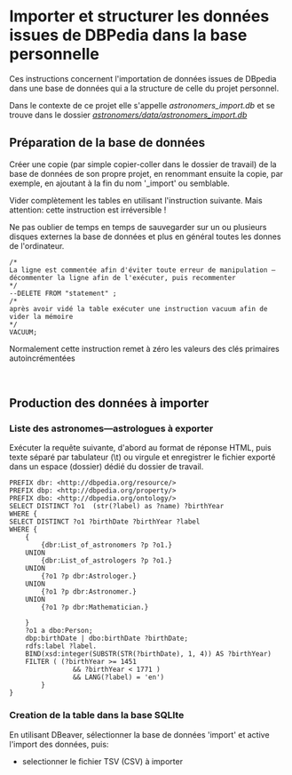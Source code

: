 # Importer et structurer les données issues de DBPedia dans la base personnelle

Ces instructions concernent l'importation de données issues de DBpedia dans une base de données qui a la structure de celle du projet personnel.

Dans le contexte de ce projet elle s'appelle _astronomers_import.db_ et se trouve dans le dossier [_astronomers/data/astronomers_import.db_](https://github.com/Sciences-historiques-numeriques/astronomers/tree/main/data)


## Préparation de la base de données

Créer une copie (par simple copier-coller dans le dossier de travail) de la base de données de son propre projet, en renommant ensuite la copie, par exemple, en ajoutant à la fin du nom '_import' ou semblable.


Vider complètement les tables en utilisant l'instruction suivante. Mais attention: cette instruction est irréversible !

Ne pas oublier de temps en temps de sauvegarder sur un ou plusieurs disques externes la base de données et plus en général toutes les donnes de l'ordinateur.

    /*
    La ligne est commentée afin d'éviter toute erreur de manipulation — décommenter la ligne afin de l'exécuter, puis recommenter
    */
    --DELETE FROM "statement" ;
    /* 
    après avoir vidé la table exécuter une instruction vacuum afin de vider la mémoire
    */
    VACUUM;

Normalement cette instruction remet à zéro les valeurs des clés primaires autoincrémentées

&nbsp;

## Production des données à importer


### Liste des astronomes—astrologues à exporter

Exécuter la requête suivante, d'abord au format de réponse HTML, puis texte séparé par tabulateur (\t) ou virgule et enregistrer le fichier exporté dans un espace (dossier) dédié du dossier de travail.


    PREFIX dbr: <http://dbpedia.org/resource/>
    PREFIX dbp: <http://dbpedia.org/property/>
    PREFIX dbo: <http://dbpedia.org/ontology/>
    SELECT DISTINCT ?o1  (str(?label) as ?name) ?birthYear
    WHERE {
    SELECT DISTINCT ?o1 ?birthDate ?birthYear ?label
    WHERE { 
        {
            {dbr:List_of_astronomers ?p ?o1.}
        UNION
            {dbr:List_of_astrologers ?p ?o1.}
        UNION
            {?o1 ?p dbr:Astrologer.}
        UNION
            {?o1 ?p dbr:Astronomer.}
        UNION
            {?o1 ?p dbr:Mathematician.}

        }
        ?o1 a dbo:Person;
        dbp:birthDate | dbo:birthDate ?birthDate;
        rdfs:label ?label.
        BIND(xsd:integer(SUBSTR(STR(?birthDate), 1, 4)) AS ?birthYear)
        FILTER ( (?birthYear >= 1451
                    && ?birthYear < 1771 )
                    && LANG(?label) = 'en') 
            }
    }


### Creation de la table dans la base SQLIte

En utilisant DBeaver, sélectionner la base de données 'import' et active l'import des données, puis:

* selectionner le fichier TSV (CSV) à importer


&nbsp;






